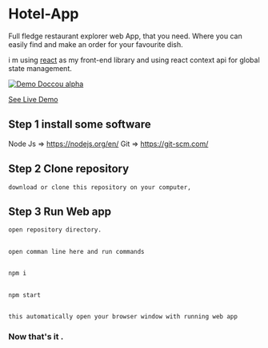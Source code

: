 # Hotel-App

Full fledge restaurant explorer web App, that you need. Where you can easily find and make an order for your favourite dish.

i m using [react](https://reactjs.org/) as my front-end library and using react context api for global state management. 


[![Demo Doccou alpha](https://firebasestorage.googleapis.com/v0/b/leafmail-07.appspot.com/o/ezgif-7-9a8c7d061c44.gif?alt=media&token=9f18c89b-a21f-4049-9221-5a5f0528b0d3)](https://www.youtube.com/watch?v=qHlUB6vU4lM)

[See Live Demo](https://leafmail-07.web.app/)


## Step 1 install some software
Node Js => https://nodejs.org/en/
Git => https://git-scm.com/

## Step 2 Clone repository 
	download or clone this repository on your computer, 

## Step 3 Run Web app
	open repository directory.
## 	
	open comman line here and run commands
	
## 
	npm i

## 
	npm start

##
	this automatically open your browser window with running web app

### Now that's it .
 
  

